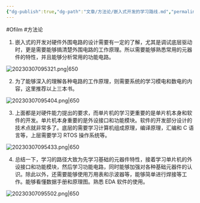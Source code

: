 ```yaml
---
{"dg-publish":true,"dg-path":"文章/方法论/嵌入式开发的学习路线.md","permalink":"/文章/方法论/嵌入式开发的学习路线/","dgEnableSearch":"true","created":"2022-07-10T15:43:19.000+08:00","updated":"2023-11-22T14:09:58.803+08:00"}
---
```


#Ofilm #方法论

1. 嵌入式的开发对硬件外围电路的设计需要有一定的了解，尤其是调试底层驱动时，更是需要能够搞清楚外围电路的工作原理。所以需要能够熟悉常用的元器件的特性，并且能够分析常用的功能电路。

![20230307095321.png|650](/img/user/0.Asset/resource/20230307095321.png)


2. 为了能够深入的理解各种电路的工作原理，则需要系统的学习模电和数电的内容，这里推荐以上三本书。

![20230307095404.png|650](/img/user/0.Asset/resource/20230307095404.png)


  
3. 上面都是对硬件能力提出的要求，而单片机的学习更重要的是单片机本身和软件的开发。单片机本身重要的是外设接口和功能模块。软件的开发部分设计的技术点就非常多了。底层的需要学习计算机组成原理，编译原理，汇编和 C 语言等，上层需要学习 RTOS 操作系统等。

  ![20230307095433.png|650](/img/user/0.Asset/resource/20230307095433.png)

4. 总结一下，学习的路径大致为先学习基础的元器件特性，接着学习单片机的外设接口和功能模块，然后学习功能电路，同时能够加强对各种基础元器件的认识。除此以外，还需要能够使用万用表和示波器等，能够简单进行焊接等工作。能够看懂数据手册和原理图。熟悉 EDA 软件的使用。

![20230307095502.png|650](/img/user/0.Asset/resource/20230307095502.png)